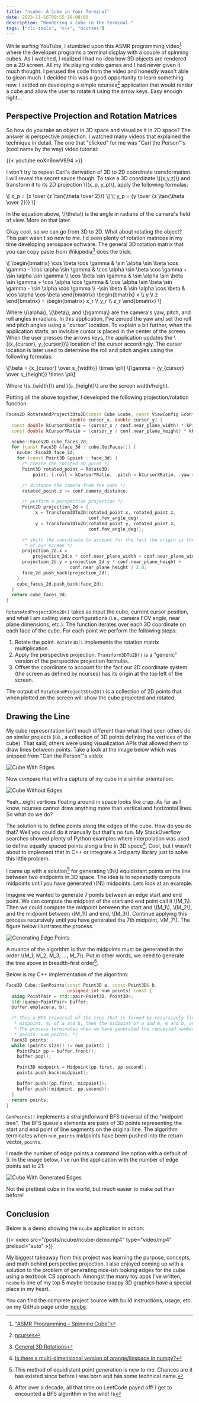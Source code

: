 ```yaml
---
title: "ncube: A Cube in Your Terminal"
date: 2023-11-16T09:55:29-08:00
description: "Rendering a cube in the terminal."
tags: ["cli-tools", "c++", "ncurses"]
---
```


While surfing YouTube, I stumbled upon this ASMR programming video[^1] where the
developer programs a terminal display with a couple of spinning cubes. As I
watched, I realized I had no idea how 3D objects are rendered on a 2D screen.
All my life playing video games and I had never given it much thought. I perused
the code from the video and honestly wasn't able to glean much. I decided this
was a good opportunity to learn something new. I settled on developing a simple
ncurses[^2] application that would render a cube and allow the user to rotate it
using the arrow keys. Easy enough right...

## Perspective Projection and Rotation Matrices

So how do you take an object in 3D space and visualize it in 2D space? The
answer is perspective projection. I watched many videos that explained the
technique in detail. The one that "clicked" for me was "Carl the Person"'s
(cool name by the way) video tutorial:

{{< youtube eoXn6nwV694 >}}<br>

I won't try to repeat Carl's derivation of 3D to 2D coordinate transformation. I
will reveal the secret sauce though. To take a 3D coordinate \\((x,y,z)\\) and
transform it to its 2D projection \\((x_p, y_p)\\), apply the following formulas:

\\[ x_p = {x \over {z \tan{\theta \over 2}}} \\]
\\[ y_p = {y \over {z \tan{\theta \over 2}}} \\]

In the equation above, \\(\theta\\) is the angle in radians of the camera's
field of view. More on that later.

Okay cool, so we can go from 3D to 2D. What about rotating the object? This part
wasn't so new to me. I'd seen plenty of rotation matrices in my time developing
aerospace software. The general 3D rotation matrix that you can copy paste from
Wikipedia[^3] does the trick:

\\[
    \begin{bmatrix}
        \cos \beta \cos \gamma & \sin \alpha \sin \beta \cos \gamma - \cos \alpha \sin \gamma & \cos \alpha \sin \beta \cos \gamma + \sin \alpha \sin \gamma \\\\
        \cos \beta \sin \gamma & \sin \alpha \sin \beta \sin \gamma + \cos \alpha \cos \gamma & \cos \alpha \sin \beta \sin \gamma - \sin \alpha \cos \gamma \\\\
        -\sin \beta & \sin \alpha \cos \beta & \cos \alpha \cos \beta
    \end{bmatrix}
    \begin{bmatrix}
        x \\\\
        y \\\\
        z
    \end{bmatrix}
    =
    \begin{bmatrix}
        x_r \\\\
        y_r \\\\
        z_r
    \end{bmatrix}
\\] 

Where \\(\alpha\\), \\(\beta\\), and \\(\gamma\\) are the camera's yaw, pitch,
and roll angles in radians. In this application, I've zeroed the yaw and set the roll
and pitch angles using a "cursor" location. To explain a bit further, when the
application starts, an invisible cursor is placed in the center of the screen.
When the user presses the arrows keys, the application updates the \\((x_{cursor}, y_{cursor})\\)
location of the cursor accordingly. The cursor location is later used to
determine the roll and pitch angles using the following formulas:

\\[\beta = {x_{cursor} \over s_{width}} \times \pi\\]
\\[\gamma = {y_{cursor} \over s_{height}} \times \pi\\]

Where \\(s_{width}\\) and \\(s_{height}\\) are the screen width/height.

Putting all the above together, I developed the following projection/rotation
function:

```cpp
Faces2D RotateAndProject3Dto2D(const Cube &cube, const ViewConfig &conf,
                        double cursor_x, double cursor_y) {
  const double kCursorXRatio = (cursor_x / conf.near_plane_width) * kPi;
  const double kCursorYRatio = (cursor_y / conf.near_plane_height) * kPi;

  ncube::Faces2D cube_faces_2d;
  for (const Face3D &face_3d : cube.GetFaces()) {
    ncube::Face2D face_2d;
    for (const Point3D &point : face_3d) {
      /* create the rotated 3D point */
      Point3D rotated_point = Rotate3D(
          point, {.roll = kCursorYRatio, .pitch = kCursorXRatio, .yaw = 0});

      /* distance the camera from the cube */
      rotated_point.z += conf.camera_distance;

      /* perform a perspective projection */
      Point2D projection_2d = {
          .x = Transform3DTo2D(rotated_point.x, rotated_point.z,
                               conf.fov_angle_deg),
          .y = Transform3DTo2D(rotated_point.y, rotated_point.z,
                               conf.fov_angle_deg)};

      /* shift the coordinate to account for the fact the origin is the top left
       * of our screen */
      projection_2d.x =
          projection_2d.x * conf.near_plane_width + conf.near_plane_width / 2.0;
      projection_2d.y = projection_2d.y * conf.near_plane_height +
                        conf.near_plane_height / 2.0;
      face_2d.push_back(projection_2d);
    }
    cube_faces_2d.push_back(face_2d);
  }
  return cube_faces_2d;
}
```

`RotateAndProject3Dto2D()` takes as input the cube, current cursor position, and what I
am calling view configurations (i.e., camera FOV angle, near plane dimensions,
etc.). The function iterates over each 3D coordinate on each face of the cube.
For each point we perform the following steps:

1. Rotate the point. `Rotate3D()` implements the rotation matrix multiplication.
2. Apply the perspective projection. `Transform3DTo2D()` is a "generic" version
   of the perspective projection formulas.
3. Offset the coordinate to account for the fact our 2D coordinate system (the
   screen as defined by ncurses) has its origin at the top left of the screen.

The output of `RotateAndProject3Dto2D()` is a collection of 2D points that when plotted
on the screen will show the cube projected and rotated. 

## Drawing the Line

My cube representation isn't much different than what I had seen others do on
similar projects (i.e., a collection of 3D points defining the vertices of the
cube). That said, others were using visualization APIs that allowed them to draw
lines between points. Take a look at the image below which was snipped from
"Carl the Person"'s video:

![Cube With Edges](/posts/ncube/cube-with-edges.png#center#center)

Now compare that with a capture of my cube in a similar orientation:

![Cube Without Edges](/posts/ncube/cube-without-edges.png#center#center)

Yeah...eight vertices floating around in space looks like crap. As far as I
know, ncurses cannot draw anything more than vertical and horizontal lines. So
what do we do?

The solution is to define points along the edges of the cube. How do you do
that? Well you could do it manually but that's no fun. My StackOverflow searches
showed plenty of Python examples where interpolation was used to define equally
spaced points along a line in 3D space[^4]. Cool, but I wasn't about to
implement that in C++ or integrate a 3rd party library just to solve this little
problem. 

I came up with a solution[^5] for generating \\(N\\) equidistant points on the
line between two endpoints in 3D space. The idea is to repeatedly compute
midpoints until you have generated \\(N\\) midpoints. Lets look at an example.

Imagine we wanted to generate 7 points between an edge start and end point. We
can compute the midpoint of the start and end point call it \\(M_1\\). Then we
could compute the midpoint between the start and \\(M_1\\), \\(M_2\\), and the
midpoint between \\(M_1\\) and end, \\(M_3\\). Continue applying this process
recursively until you have generated the 7th midpoint, \\(M_7\\). The figure
below illustrates the process.

![Generating Edge Points](/posts/ncube/generating-edge-points.webp#center)

A nuance of the algorithm is that the midpoints must be generated in the order
\\(M_1, M_2, M_3, ..., M_7\\). Put in other words, we need to generate the tree
above in breadth-first order[^6].

Below is my C++ implementation of the algorithm:

```cpp
Face3D Cube::GenPoints(const Point3D a, const Point3D& b,
                       unsigned int num_points) const {
  using PointPair = std::pair<Point3D, Point3D>;
  std::queue<PointPair> buffer;
  buffer.emplace(a, b);

  /* This a BFS traversal of the tree that is formed by recursively finding the
   * midpoint, m, of a and b, then the midpoint of a and m, m and b, and so on.
   * The process terminates when we have generated the requested number of
   * points: num_points. */
  Face3D points;
  while (points.size() != num_points) {
    PointPair pp = buffer.front();
    buffer.pop();

    Point3D midpoint = Midpoint(pp.first, pp.second);
    points.push_back(midpoint);

    buffer.push({pp.first, midpoint});
    buffer.push({midpoint, pp.second});
  }
  return points;
}
```

`GenPoints()` implements a straightforward BFS traversal of the "midpoint
tree". The BFS queue's elements are pairs of 3D points representing the start
and end point of line segments on the original line. The algorithm terminates
when `num_points` midpoints have been pushed into the return vector, `points`.

I made the number of edge points a command line option with a default of 5. In
the image below, I've run the application with the number of edge points set to
21:


![Cube With Generated Edges](/posts/ncube/cube-with-generated-edges.png#center)

Not the prettiest cube in the world, but much easier to make out than before!

## Conclusion

Below is a demo showing the `ncube` application in action:

{{< video src="/posts/ncube/ncube-demo.mp4" type="video/mp4" preload="auto" >}}

My biggest takeaway from this project was learning the purpose, concepts, and
math behind perspective projection. I also enjoyed coming up with a solution to
the problem of generating nice-ish looking edges for the cube using a textbook
CS approach. Amongst the many toy apps I've written, `ncube` is one of my top 5
maybe because crappy 3D graphics have a special place in my heart.

You can find the complete project source with build instructions, usage, etc. on
my GitHub page under [ncube][5].


[1]: https://www.youtube.com/watch?v=p09i_hoFdd0
[2]: https://en.wikipedia.org/wiki/Ncurses
[3]: https://en.wikipedia.org/wiki/Rotation_matrix#General_3D_rotations
[4]: https://stackoverflow.com/questions/32208359/is-there-a-multi-dimensional-version-of-arange-linspace-in-numpy
[5]: https://github.com/ivan-guerra/ncube

[^1]: ["ASMR Programming - Spinning Cube"][1]
[^2]: [ncurses][2]
[^3]: [General 3D Rotations][3]
[^4]: [Is there a multi-dimensional version of arange/linspace in numpy?][4]
[^5]: This method of equidistant point generation is new to me. Chances are it
    has existed since before I was born and has some technical name.
[^6]: After over a decade, all that time on LeetCode payed off! I get to
    encounted a BFS algorithm in the wild! /s
